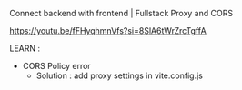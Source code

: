 Connect backend with frontend | Fullstack Proxy and CORS

https://youtu.be/fFHyqhmnVfs?si=8SlA6tWrZrcTgffA

LEARN : 

- CORS Policy error 
    - Solution : add proxy settings in vite.config.js